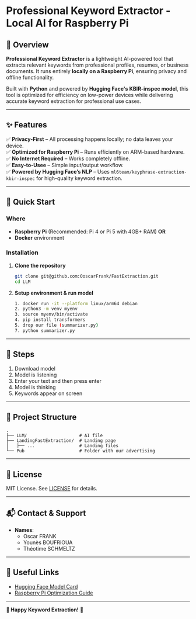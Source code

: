 # **Professional Keyword Extractor - Local AI for Raspberry Pi**  

## **📌 Overview**  
**Professional Keyword Extractor** is a lightweight AI-powered tool that extracts relevant keywords from professional profiles, resumes, or business documents. It runs entirely **locally on a Raspberry Pi**, ensuring privacy and offline functionality.  

Built with **Python** and powered by **Hugging Face's KBIR-inspec model**, this tool is optimized for efficiency on low-power devices while delivering accurate keyword extraction for professional use cases.  

---

## **✨ Features**  
✅ **Privacy-First** – All processing happens locally; no data leaves your device.  
✅ **Optimized for Raspberry Pi** – Runs efficiently on ARM-based hardware.  
✅ **No Internet Required** – Works completely offline.  
✅ **Easy-to-Usee** – Simple input/output workflow.  
✅ **Powered by Hugging Face’s NLP** – Uses `ml6team/keyphrase-extraction-kbir-inspec` for high-quality keyword extraction.  

---

## **🚀 Quick Start**  

### **Where**  
- **Raspberry Pi** (Recommended: Pi 4 or Pi 5 with 4GB+ RAM)
**OR**
- **Docker** environment

### **Installation**  
1. **Clone the repository**  
   ```bash
   git clone git@github.com:OoscarFrank/FastExtraction.git
   cd LLM
   ```

2. **Setup environment & run model**  
   ```bash
   1. docker run -it --platform linux/arm64 debian
   2. python3 -m venv myenv
   3. source myenv/bin/activate
   4. pip install transformers
   5. drop our file (summarizer.py)
   7. python summarizer.py
   ```
---

## **🔧 Steps**  
1. Download model
2. Model is listening
3. Enter your text and then press enter
4. Model is thinking
5. Keywords appear on screen

---

## **📂 Project Structure**  
```plaintext
.
├── LLM/                    # AI file
├── LandingFastExtraction/  # Landing page
│   ├── ...                 # Landing files
└── Pub                     # Folder with our advertising
```

---

## **📜 License**  
MIT License. See [LICENSE](LICENSE) for details.  

---

## **📬 Contact & Support**  
- **Names**:
    - Oscar FRANK
    - Younès BOUFRIOUA
    - Théotime SCHMELTZ

---

## **🔗 Useful Links**  
- [Hugging Face Model Card](https://huggingface.co/ml6team/keyphrase-extraction-kbir-inspec)  
- [Raspberry Pi Optimization Guide](https://www.raspberrypi.com/documentation/)  

---

**🎉 Happy Keyword Extraction!** 🚀
